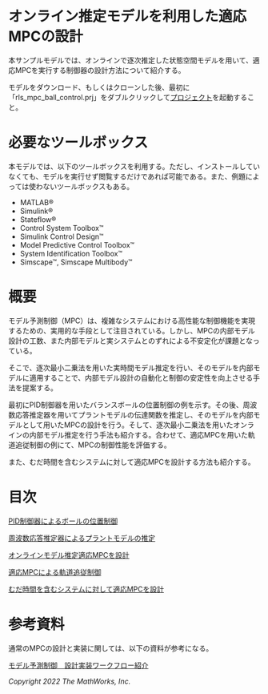 # オンライン推定モデルを利用した適応MPCの設計


本サンプルモデルでは、オンラインで逐次推定した状態空間モデルを用いて、適応MPCを実行する制御器の設計方法について紹介する。




モデルをダウンロード、もしくはクローンした後、最初に「rls_mpc_ball_control.prj」をダブルクリックして[プロジェクト](https://jp.mathworks.com/help/matlab/projects.html)を起動すること。


# 必要なツールボックス


本モデルでは、以下のツールボックスを利用する。ただし、インストールしていなくても、モデルを実行せず閲覧するだけであれば可能である。また、例題によっては使わないツールボックスもある。



   -  MATLAB® 
   -  Simulink® 
   -  Stateflow® 
   -  Control System Toolbox™ 
   -  Simulink Control Design™ 
   -  Model Predictive Control Toolbox™ 
   -  System Identification Toolbox™ 
   -  Simscape™, Simscape Multibody™ 

# 概要


モデル予測制御（MPC）は、複雑なシステムにおける高性能な制御機能を実現するための、実用的な手段として注目されている。しかし、MPCの内部モデル設計の工数、また内部モデルと実システムとのずれによる不安定化が課題となっている。




そこで、逐次最小二乗法を用いた実時間モデル推定を行い、そのモデルを内部モデルに適用することで、内部モデル設計の自動化と制御の安定性を向上させる手法を提案する。




最初にPID制御器を用いたバランスボールの位置制御の例を示す。その後、周波数応答推定器を用いてプラントモデルの伝達関数を推定し、そのモデルを内部モデルとして用いたMPCの設計を行う。そして、逐次最小二乗法を用いたオンラインの内部モデル推定を行う手法も紹介する。合わせて、適応MPCを用いた軌道追従制御の例にて、MPCの制御性能を評価する。




また、むだ時間を含むシステムに対して適応MPCを設計する方法も紹介する。


# 目次


[PID制御器によるボールの位置制御](/explain_ball_control_with_PID_md.md)




[周波数応答推定器によるプラントモデルの推定](/run_FRE_and_analyze_frd_data_md.md)




[オンラインモデル推定適応MPCを設計](/design_RLS_MPC_controller_md.md)




[適応MPCによる軌道追従制御](/design_trajectory_control_MPC_md.md)




[むだ時間を含むシステムに対して適応MPCを設計](/design_MPC_with_delay_md.md)


  
# 参考資料


通常のMPCの設計と実装に関しては、以下の資料が参考になる。




[モデル予測制御　設計実装ワークフロー紹介](https://jp.mathworks.com/matlabcentral/fileexchange/77879-mpc-implementation-example/)


  


*Copyright 2022 The MathWorks, Inc.*



